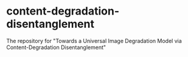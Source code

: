 # content-degradation-disentanglement
The repository for "Towards a Universal Image Degradation Model via Content-Degradation Disentanglement"
